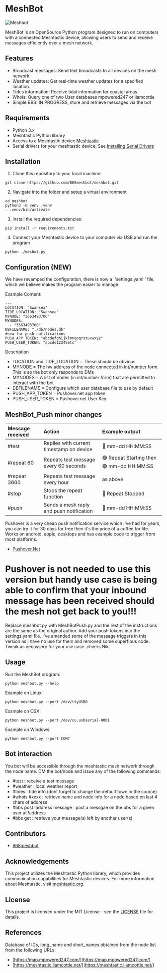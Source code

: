 # MeshBot

![Meshbot](./img/meshbot.png)

MeshBot is an OpenSource Python program designed to run on computers with a connected Meshtastic device, allowing users to send and receive messages efficiently over a mesh network.

## Features

- Broadcast messages: Send text broadcasts to all devices on the mesh network.
- Weather updates: Get real-time weather updates for a specified location.
- Tides information: Receive tidal information for coastal areas.
- Whois: Query one of two User databases mpowered247 or liamcottle
- Simple BBS: IN PROGRESS, store and retrieve messages via the bot

## Requirements

- Python 3.x
- Meshtastic Python library
- Access to a Meshtastic device [Meshtastic](https://meshtastic.org)
- Serial drivers for your meshtastic device, See [Installing Serial Drivers](https://meshtastic.org/docs/getting-started/serial-drivers/)

## Installation

1. Clone this repository to your local machine:

```
git clone https://github.com/868meshbot/meshbot.git
```

2. Navigate into the folder and setup a virtual environment

```
cd meshbot
python3 -m venv .venv
. .venv/bin/activate

```

3. Install the required dependencies:

```
pip install -r requirements.txt
```

4. Connect your Meshtastic device to your computer via USB and run the program

```
python ./mesbot.py

```

## Configuration (NEW)

We have revamped the configuration, there is now a ''settings.yaml'' file, which we believe makes the program easier to manage

Example Content:

```
---
LOCATION: "Swansea"
TIDE_LOCATION: "Swansea"
MYNODE: "3663493700"
MYNODES:
  - "3663493700"
DBFILENAME: "./db/nodes.db"
#new for push notifications
PUSH_APP_TOKEN: "abcdefghijklmnopqrstuvwxyz"
PUSH_USER_TOKEN: "abcde12345etc"
```

Description

- LOCATION and TIDE_LOCATION = These should be obvious
- MYNODE = The hw address of the node connected in int/number form. This is so the bot only responds to DMs
- MYNODES = A list of nodes (in int/number form) that are permitted to interact with the bot
- DBFILENAME = Configure which user database file to use by default
- PUSH_APP_TOKEN =  Pushover.net app token
- PUSH_USER_TOKEN = Pushover.net User Key

## MeshBot_Push minor changes

| Message received  | Action   | Example output |
| :---------------- | :------------ | :------------- |
| #test             |   Replies with current timestamp on device   | 📍 mm-dd HH:MM:SS |
| #repeat 60        |   Repeats test message every 60 seconds   | 🟢 Repeat Starting then 🟢 mm-dd HH:MM:SS |
| #repeat 3600      |  Repeats test message every hour   | as above |
| #stop            |  Stops the repeat function   | 🔵 Repeat Stopped |
| #push            |  Sends a mesh reply and push notification   | 🔔 mm-dd HH:MM:SS |

Pushover is a very cheap push notification service which I've had for years, you can try it for 30 days for free then it's the price of a coffee for life. 
Works on android, apple, desktops and has example code to trigger from most platforms.
- [Pushover.Net](https://pushover.net)

# Pushover is not needed to use this version but handy use case is being able to confirm that your inbound message has been received should the mesh not get back to you!!!

Replace meshbot.py with MeshBotPush.py and the rest of the instructions are the same as the original author.
Add your push tokens into the settings.yaml file.
I've amended some of the message triggers in this version as I have no use for them and removed some superflous code. Tweak as necassery for your use case.
cheers
Nik


## Usage

Run the MeshBot program:

```
python meshbot.py --help
```

Example on Linux:

```
python meshbot.py --port /dev/ttyUSB0
```

Example on OSX:

```
python meshbot.py --port /dev/cu.usbserial-0001
```

Example on Windows:

```
python meshbot.py --port COM7
```

## Bot interaction

You bot will be accessible through the meshtastic mesh network through the node name. DM the bot/node and issue any of the following commands:

- #test : receive a test message
- #weather : local weather report
- #tides : tide info (dont forget to change the default town in the source)
- #whois #xxxx : retrieve name and node info for a node based on last 4 chars of address
- #bbs post !address message : post a messgae on the bbs for a given user at !address
- #bbs get : retrieve your message(s) left by another user(s)

## Contributors

- [868meshbot](https://github.com/868meshbot)

## Acknowledgements

This project utilizes the Meshtastic Python library, which provides communication capabilities for Meshtastic devices. For more information about Meshtastic, visit [meshtastic.org](https://meshtastic.org/).

## License

This project is licensed under the MIT License - see the [LICENSE](LICENSE) file for details.

## References

Database of IDs, long_name and short_names obtained from the node list from the following URLs:

- [https://map.mpowered247.com/](https://map.mpowered247.com/)
- [https://meshtastic.liamcottle.net/](https://meshtastic.liamcottle.net/)
